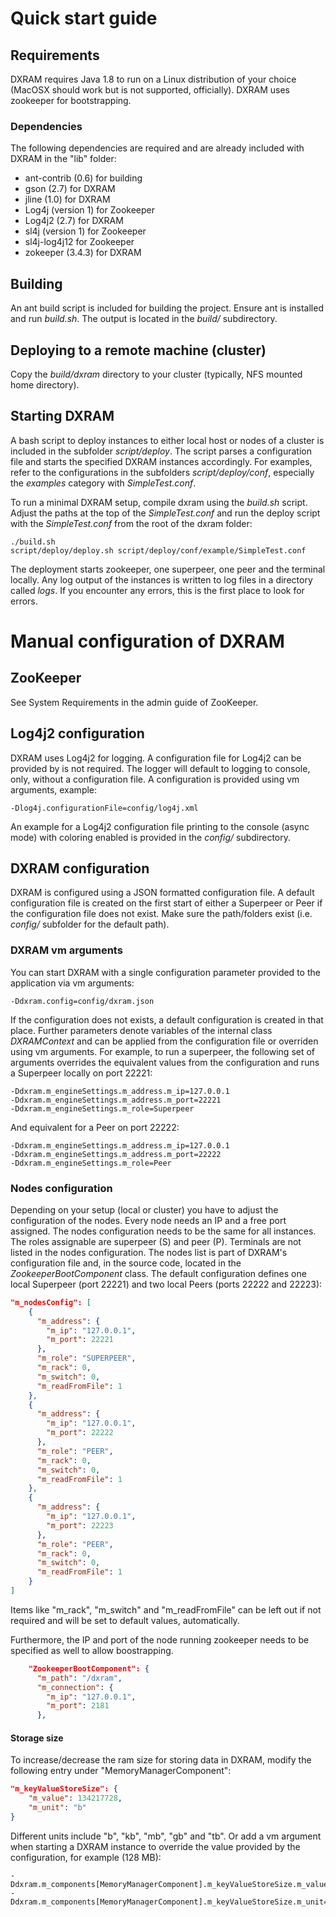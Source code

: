 # Quick start guide

## Requirements
DXRAM requires Java 1.8 to run on a Linux distribution of your choice
(MacOSX should work but is not supported, officially). 
DXRAM uses zookeeper for bootstrapping.

### Dependencies
The following dependencies are required and are already included with 
DXRAM in the "lib" folder:
* ant-contrib (0.6) for building
* gson (2.7) for DXRAM
* jline (1.0) for DXRAM
* Log4j (version 1) for Zookeeper
* Log4j2 (2.7) for DXRAM
* sl4j (version 1) for Zookeeper
* sl4j-log4j12 for Zookeeper
* zokeeper (3.4.3) for DXRAM

## Building
An ant build script is included for building the project. Ensure ant
is installed and run *build.sh*. The output is located in the 
*build/* subdirectory.

## Deploying to a remote machine (cluster)
Copy the *build/dxram* directory to your cluster (typically, NFS mounted home directory).

## Starting DXRAM
A bash script to deploy instances to either local host or nodes of a 
cluster is included in the subfolder *script/deploy*. The script parses
a configuration file and starts the specified DXRAM instances 
accordingly. For examples, refer to the configurations in the 
subfolders *script/deploy/conf*, especially the *examples* 
category with *SimpleTest.conf*.

To run a minimal DXRAM setup, compile dxram using the *build.sh* script.
Adjust the paths at the top of the *SimpleTest.conf* 
and run the deploy script with the *SimpleTest.conf* from the
root of the dxram folder:
```
./build.sh
script/deploy/deploy.sh script/deploy/conf/example/SimpleTest.conf
```
The deployment starts zookeeper, one superpeer, one peer and the terminal
locally. Any log output of the instances is written to log files in
a directory called *logs*. If you encounter any errors, this is the first
place to look for errors.

# Manual configuration of DXRAM

## ZooKeeper
See System Requirements in the admin guide of ZooKeeper.

## Log4j2 configuration
DXRAM uses Log4j2 for logging.
A configuration file for Log4j2 can be provided by is not
required. The logger will default to logging to console, only, 
without a configuration file. A configuration is provided using
vm arguments, example:
```
-Dlog4j.configurationFile=config/log4j.xml
```

An example for a Log4j2 configuration file printing to the console 
(async mode) with coloring enabled is provided in the *config/* 
subdirectory.

## DXRAM configuration 
DXRAM is configured using a JSON formatted configuration file.
A default configuration file is created on the first start of either
a Superpeer or Peer if the configuration file does not exist.
Make sure the path/folders exist (i.e. *config/* subfolder for the 
default path). 

### DXRAM vm arguments
You can start DXRAM with a single configuration parameter provided
to the application via vm arguments:
```
-Ddxram.config=config/dxram.json
```

If the configuration does not exists, a default configuration is 
created in that place. 
Further parameters denote variables of the internal class
_DXRAMContext_ and can be applied from the configuration file or
overriden using vm arguments.
For example, to run a superpeer, the following set of arguments 
overrides the equivalent values from the configuration and runs a 
Superpeer locally on port 22221:
```
-Ddxram.m_engineSettings.m_address.m_ip=127.0.0.1
-Ddxram.m_engineSettings.m_address.m_port=22221
-Ddxram.m_engineSettings.m_role=Superpeer
```
And equivalent for a Peer on port 22222:
```
-Ddxram.m_engineSettings.m_address.m_ip=127.0.0.1
-Ddxram.m_engineSettings.m_address.m_port=22222
-Ddxram.m_engineSettings.m_role=Peer
```

### Nodes configuration
Depending on your setup (local or cluster) you have to adjust the 
configuration of the nodes. Every node needs an IP and a free port 
assigned. The nodes configuration needs to be the same for all 
instances. The roles assignable are superpeer (S) and peer (P). 
Terminals are not listed in the nodes configuration.
The nodes list is part of DXRAM's configuration file and, in the
source code, located in the _ZookeeperBootComponent_ class. 
The default configuration defines
one local Superpeer (port 22221) and two local Peers (ports 22222 and 
22223):
```json
"m_nodesConfig": [
    {
      "m_address": {
        "m_ip": "127.0.0.1",
        "m_port": 22221
      },
      "m_role": "SUPERPEER",
      "m_rack": 0,
      "m_switch": 0,
      "m_readFromFile": 1
    },
    {
      "m_address": {
        "m_ip": "127.0.0.1",
        "m_port": 22222
      },
      "m_role": "PEER",
      "m_rack": 0,
      "m_switch": 0,
      "m_readFromFile": 1
    },
    {
      "m_address": {
        "m_ip": "127.0.0.1",
        "m_port": 22223
      },
      "m_role": "PEER",
      "m_rack": 0,
      "m_switch": 0,
      "m_readFromFile": 1
    }
]
```

Items like "m_rack", "m_switch" and "m_readFromFile" can be left out
if not required and will be set to default values, automatically.

Furthermore, the IP and port of the node running zookeeper needs to be
specified as well to allow boostrapping.

```json
    "ZookeeperBootComponent": {
      "m_path": "/dxram",
      "m_connection": {
        "m_ip": "127.0.0.1",
        "m_port": 2181
      },
```

#### Storage size
To increase/decrease the ram size for storing data in DXRAM, modify the
following entry under "MemoryManagerComponent":
```json
"m_keyValueStoreSize": {
    "m_value": 134217728,
    "m_unit": "b"
}
```
Different units include "b", "kb", "mb", "gb" and "tb".
Or add a vm argument when starting a DXRAM instance to override the 
value provided by the configuration, for example (128 MB):
```
-Ddxram.m_components[MemoryManagerComponent].m_keyValueStoreSize.m_value=128
-Ddxram.m_components[MemoryManagerComponent].m_keyValueStoreSize.m_unit=mb
```

